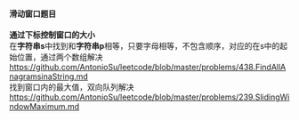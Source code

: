 #### **滑动窗口题目**

**通过下标控制窗口的大小**  
在**字符串s**中找到和**字符串p**相等，只要字母相等，不包含顺序，对应的在s中的起始位置，通过两个数组解决  
https://github.com/AntonioSu/leetcode/blob/master/problems/438.FindAllAnagramsinaString.md  
找到窗口内的最大值，双向队列解决  
https://github.com/AntonioSu/leetcode/blob/master/problems/239.SlidingWindowMaximum.md   

